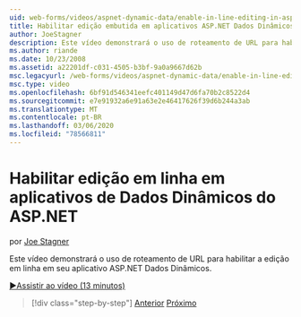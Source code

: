 ```yaml
---
uid: web-forms/videos/aspnet-dynamic-data/enable-in-line-editing-in-aspnet-dynamic-data-applications
title: Habilitar edição embutida em aplicativos ASP.NET Dados Dinâmicos | Microsoft Docs
author: JoeStagner
description: Este vídeo demonstrará o uso de roteamento de URL para habilitar a edição em linha em seu aplicativo ASP.NET Dados Dinâmicos.
ms.author: riande
ms.date: 10/23/2008
ms.assetid: a22201df-c031-4505-b3bf-9a0a9667d62b
msc.legacyurl: /web-forms/videos/aspnet-dynamic-data/enable-in-line-editing-in-aspnet-dynamic-data-applications
msc.type: video
ms.openlocfilehash: 6bf91d546341eefc401149d47d6fa70b2c8522d4
ms.sourcegitcommit: e7e91932a6e91a63e2e46417626f39d6b244a3ab
ms.translationtype: MT
ms.contentlocale: pt-BR
ms.lasthandoff: 03/06/2020
ms.locfileid: "78566811"
---
```

# <a name="enable-in-line-editing-in-aspnet-dynamic-data-applications"></a>Habilitar edição em linha em aplicativos de Dados Dinâmicos do ASP.NET

por [Joe Stagner](https://github.com/JoeStagner)

Este vídeo demonstrará o uso de roteamento de URL para habilitar a edição em linha em seu aplicativo ASP.NET Dados Dinâmicos.

[&#9654;Assistir ao vídeo (13 minutos)](https://channel9.msdn.com/Blogs/ASP-NET-Site-Videos/enable-in-line-editing-in-aspnet-dynamic-data-applications)

> [!div class="step-by-step"]
> [Anterior](begin-modifying-dynamic-data-applications-with-url-routing.md)
> [Próximo](how-to-enable-table-specific-routing-in-dynamic-data-applications.md)

